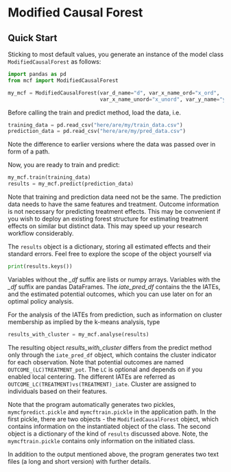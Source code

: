 # Modified Causal Forest

## Quick Start

Sticking to most default values, you generate an instance of the model class `ModifiedCausalForest` as follows:

```python
import pandas as pd
from mcf import ModifiedCausalForest

my_mcf = ModifiedCausalForest(var_d_name="d", var_x_name_ord="x_ord",
                              var_x_name_unord="x_unord", var_y_name="y")
```
Before calling the train and predict method, load the data, i.e.

```python
training_data = pd.read_csv("here/are/my/train_data.csv")
prediction_data = pd.read_csv("here/are/my/pred_data.csv")
```
Note the difference to earlier versions where the data was passed over in form of a path.

Now, you are ready to train and predict:

```python
my_mcf.train(training_data)
results = my_mcf.predict(prediction_data)
```
Note that training and prediction data need not be the same. The prediction data needs to have the same features and treatment. Outcome information is not necessary for predicting treatment effects. This may be convenient if you wish to deploy an existing forest structure for estimating treatment effects on similar but distinct data. This may speed up your research workflow considerably. 

The ``results`` object is a dictionary, storing all estimated effects and their standard errors. Feel free to explore the scope of the object yourself via

```python
print(results.keys())
```
Variables without the *_df* suffix are lists or numpy arrays. Variables with the *_df* suffix are pandas DataFrames. The *iate_pred_df* contains the the IATEs, and the estimated potential outcomes, which you can use later on for an optimal policy analysis.

For the analysis of the IATEs from prediction, such as information on cluster membership as implied by the k-means analysis, type

```python
results_with_cluster = my_mcf.analyse(results)
```

The resulting object *results_with_cluster* differs from the predict method only through the ``iate_pred_df`` object, which contains the cluster indicator for each observation.  Note that potential outcomes are named ``OUTCOME_(LC)TREATMENT_pot``. The ``LC`` is optional and depends on if you enabled local centering. The different IATEs are referred as ``OUTCOME_LC(TREATMENT)vs(TREATMENT)_iate``. Cluster are assigned to individuals based on their features.

Note that the program automatically generates two pickles, ``mymcfpredict.pickle`` and ``mymcftrain.pickle`` in the application path. In the first pickle, there are two objects - the ``ModifiedCausalForest`` object, which contains information on the instantiated object of the class. The second object is a dictionary of the kind of ``results`` discussed above. Note, the ``mymcftrain.pickle`` contains only information on the initiated class.

In addition to the output mentioned above, the program generates two text files (a long and short version) with further details.
